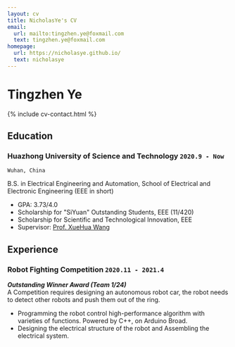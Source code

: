 ```yaml
---
layout: cv
title: NicholasYe's CV
email:
  url: mailto:tingzhen.ye@foxmail.com
  text: tingzhen.ye@foxmail.com
homepage:
  url: https://nicholasye.github.io/
  text: nicholasye
---
```


# Tingzhen Ye

<!--
include contact information from the front matter
Supported arguments:
    - homepage: url, text
    - phone
    - email
-->

{% include cv-contact.html %}

## Education

### **Huazhong University of Science and Technology** `2020.9 - Now`

```
Wuhan, China
```

B.S. in Electrical Engineering and Automation, School of Electrical and Electronic Engineering (EEE in short)
- GPA: 3.73/4.0
- Scholarship for "SiYuan" Outstanding Students, EEE (11/420)
- Scholarship for Scientific and Technological Innovation, EEE
- Supervisor: [Prof. XueHua Wang](http://faculty.hust.edu.cn/wangxuehua/zh_CN/index.htm)

## Experience

### **Robot Fighting Competition** `2020.11 - 2021.4`
_**Outstanding Winner Award (Team 1/24)**_<br>
A Competition requires designing an autonomous robot car, the robot needs to detect other robots and push them out of the ring. 
- Programming the robot control high-performance algorithm with varieties of functions. Powered by C++, on Arduino Broad.
- Designing the electrical structure of the robot and Assembling the electrical system.

<!-- ### Footer

Last updated: May 2013 -->
